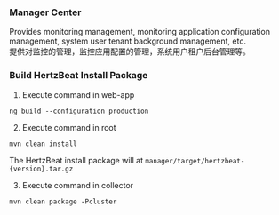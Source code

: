 ### Manager Center   

Provides monitoring management, monitoring application configuration management, system user tenant background management, etc.    
提供对监控的管理，监控应用配置的管理，系统用户租户后台管理等。

### Build HertzBeat Install Package

1. Execute command in web-app

```ng build --configuration production```

2. Execute command in root

```mvn clean install```

The HertzBeat install package will at `manager/target/hertzbeat-{version}.tar.gz`

3. Execute command in collector

```mvn clean package -Pcluster```
